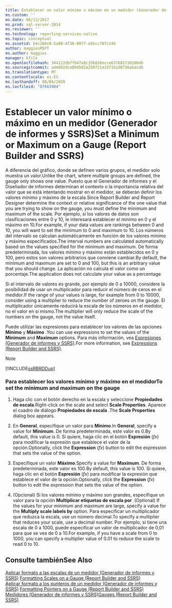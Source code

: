 ```yaml
---
title: Establecer un valor mínimo o máximo en un medidor (Generador de informes y SSRS) | Microsoft Docs
ms.custom: ''
ms.date: 06/13/2017
ms.prod: sql-server-2014
ms.reviewer: ''
ms.technology: reporting-services-native
ms.topic: conceptual
ms.assetid: b4c260c0-5a88-4f30-8977-eb5cc78fc146
author: maggiesMSFT
ms.author: maggies
manager: kfile
ms.openlocfilehash: 344122dbff647a8c35b838ecce637602f202864b
ms.sourcegitcommit: ad4d92dce894592a259721a1571b1d8736abacdb
ms.translationtype: MT
ms.contentlocale: es-ES
ms.lasthandoff: 08/04/2020
ms.locfileid: "87663904"
---
```

# <a name="set-a-minimum-or-maximum-on-a-gauge-report-builder-and-ssrs"></a><span data-ttu-id="97bcc-102">Establecer un valor mínimo o máximo en un medidor (Generador de informes y SSRS)</span><span class="sxs-lookup"><span data-stu-id="97bcc-102">Set a Minimum or Maximum on a Gauge (Report Builder and SSRS)</span></span>
  <span data-ttu-id="97bcc-103">A diferencia del gráfico, donde se definen varios grupos, el medidor solo muestra un valor.</span><span class="sxs-lookup"><span data-stu-id="97bcc-103">Unlike the chart, where multiple groups are defined, the gauge only shows one value.</span></span> <span data-ttu-id="97bcc-104">Puesto que el Generador de informes y el Diseñador de informes determinan el contexto o la importancia relativa del valor que se está intentando mostrar en el medidor, se deberán definir los valores mínimo y máximo de la escala.</span><span class="sxs-lookup"><span data-stu-id="97bcc-104">Since Report Builder and Report Designer determine the context or relative significance of the one value that you are trying to show on the gauge, you must define the minimum and maximum of the scale.</span></span> <span data-ttu-id="97bcc-105">Por ejemplo, si los valores de datos son clasificaciones entre 0 y 10, le interesará establecer el mínimo en 0 y el máximo en 10.</span><span class="sxs-lookup"><span data-stu-id="97bcc-105">For example, if your data values are rankings between 0 and 10, you will want to set the minimum to 0 and maximum to 10.</span></span> <span data-ttu-id="97bcc-106">Los números del intervalo se calculan automáticamente en función de los valores mínimo y máximo especificados.</span><span class="sxs-lookup"><span data-stu-id="97bcc-106">The interval numbers are calculated automatically based on the values specified for the minimum and maximum.</span></span> <span data-ttu-id="97bcc-107">De forma predeterminada, los valores mínimo y máximo están establecidos en 0 y 100, pero estos son valores arbitrarios que conviene cambiar.</span><span class="sxs-lookup"><span data-stu-id="97bcc-107">By default, the minimum and maximum are set to 0 and 100, but this is an arbitrary value that you should change.</span></span> <span data-ttu-id="97bcc-108">La aplicación no calcula el valor como un porcentaje.</span><span class="sxs-lookup"><span data-stu-id="97bcc-108">The application does not calculate your value as a percentage.</span></span>  
  
 <span data-ttu-id="97bcc-109">Si el intervalo de valores es grande, por ejemplo de 0 a 10000, considere la posibilidad de usar un multiplicador para reducir el número de ceros en el medidor.</span><span class="sxs-lookup"><span data-stu-id="97bcc-109">If the range of your values is large, for example from 0 to 10000, consider using a multiplier to reduce the number of zeroes on the gauge.</span></span> <span data-ttu-id="97bcc-110">El multiplicador únicamente reducirá la escala de los números en el medidor, no el valor en sí mismo.</span><span class="sxs-lookup"><span data-stu-id="97bcc-110">The multiplier will only reduce the scale of the numbers on the gauge, not the value itself.</span></span>  
  
 <span data-ttu-id="97bcc-111">Puede utilizar las expresiones para establecer los valores de las opciones **Mínimo** y **Máximo** .</span><span class="sxs-lookup"><span data-stu-id="97bcc-111">You can use expressions to set the values of the **Minimum** and **Maximum** options.</span></span> <span data-ttu-id="97bcc-112">Para más información, vea [Expresiones &#40;Generador de informes y SSRS&#41;](expressions-report-builder-and-ssrs.md).</span><span class="sxs-lookup"><span data-stu-id="97bcc-112">For more information, see [Expressions &#40;Report Builder and SSRS&#41;](expressions-report-builder-and-ssrs.md).</span></span>  
  
> [!NOTE]  
>  [!INCLUDE[ssRBRDDup](../../includes/ssrbrddup-md.md)]  
  
### <a name="to-set-the-minimum-and-maximum-on-the-gauge"></a><span data-ttu-id="97bcc-113">Para establecer los valores mínimo y máximo en el medidor</span><span class="sxs-lookup"><span data-stu-id="97bcc-113">To set the minimum and maximum on the gauge</span></span>  
  
1.  <span data-ttu-id="97bcc-114">Haga clic con el botón derecho en la escala y seleccione **Propiedades de escala**.</span><span class="sxs-lookup"><span data-stu-id="97bcc-114">Right-click on the scale and select **Scale Properties**.</span></span> <span data-ttu-id="97bcc-115">Aparece el cuadro de diálogo **Propiedades de escala** .</span><span class="sxs-lookup"><span data-stu-id="97bcc-115">The **Scale Properties** dialog box appears.</span></span>  
  
2.  <span data-ttu-id="97bcc-116">En **General**, especifique un valor para **Mínimo**.</span><span class="sxs-lookup"><span data-stu-id="97bcc-116">In **General**, specify a value for **Minimum**.</span></span> <span data-ttu-id="97bcc-117">De forma predeterminada, este valor es 0.</span><span class="sxs-lookup"><span data-stu-id="97bcc-117">By default, this value is 0.</span></span> <span data-ttu-id="97bcc-118">Si quiere, haga clic en el botón **Expresión** (*fx*) para modificar la expresión que establece el valor de la opción.</span><span class="sxs-lookup"><span data-stu-id="97bcc-118">Optionally, click the **Expression** (*fx*) button to edit the expression that sets the value of the option.</span></span>  
  
3.  <span data-ttu-id="97bcc-119">Especifique un valor **Máximo**.</span><span class="sxs-lookup"><span data-stu-id="97bcc-119">Specify a value for **Maximum**.</span></span> <span data-ttu-id="97bcc-120">De forma predeterminada, este valor es 100.</span><span class="sxs-lookup"><span data-stu-id="97bcc-120">By default, this value is 100.</span></span> <span data-ttu-id="97bcc-121">Si quiere, haga clic en el botón **Expresión** (*fx*) para modificar la expresión que establece el valor de la opción.</span><span class="sxs-lookup"><span data-stu-id="97bcc-121">Optionally, click the **Expression** (*fx*) button to edit the expression that sets the value of the option.</span></span>  
  
4.  <span data-ttu-id="97bcc-122">(Opcional) Si los valores mínimo y máximo son grandes, especifique un valor para la opción **Multiplicar etiquetas de escala por** .</span><span class="sxs-lookup"><span data-stu-id="97bcc-122">(Optional) If the values for your minimum and maximum are large, specify a value for the **Multiply scale labels by** option.</span></span> <span data-ttu-id="97bcc-123">Para especificar un multiplicador que reduzca la escala, use un número decimal.</span><span class="sxs-lookup"><span data-stu-id="97bcc-123">To specify a multiplier that reduces your scale, use a decimal number.</span></span> <span data-ttu-id="97bcc-124">Por ejemplo, si tiene una escala de 0 a 1000, puede especificar un valor de multiplicador de 0,01 para que se vea de 0 a 10.</span><span class="sxs-lookup"><span data-stu-id="97bcc-124">For example, if you have a scale from 0 to 1000, you can specify a multiplier value of 0.01 to reduce the scale to read 0 to 10.</span></span>  
  
## <a name="see-also"></a><span data-ttu-id="97bcc-125">Consulte también</span><span class="sxs-lookup"><span data-stu-id="97bcc-125">See Also</span></span>  
 <span data-ttu-id="97bcc-126">[Aplicar formato a las escalas de un medidor &#40;Generador de informes y SSRS&#41;](formatting-scales-on-a-gauge-report-builder-and-ssrs.md) </span><span class="sxs-lookup"><span data-stu-id="97bcc-126">[Formatting Scales on a Gauge &#40;Report Builder and SSRS&#41;](formatting-scales-on-a-gauge-report-builder-and-ssrs.md) </span></span>  
 <span data-ttu-id="97bcc-127">[Aplicar formato a los punteros de un medidor &#40;Generador de informes y SSRS&#41;](formatting-pointers-on-a-gauge-report-builder-and-ssrs.md) </span><span class="sxs-lookup"><span data-stu-id="97bcc-127">[Formatting Pointers on a Gauge &#40;Report Builder and SSRS&#41;](formatting-pointers-on-a-gauge-report-builder-and-ssrs.md) </span></span>  
 [<span data-ttu-id="97bcc-128">Medidores &#40;Generador de informes y SSRS&#41;</span><span class="sxs-lookup"><span data-stu-id="97bcc-128">Gauges &#40;Report Builder and SSRS&#41;</span></span>](gauges-report-builder-and-ssrs.md)  
  
  

